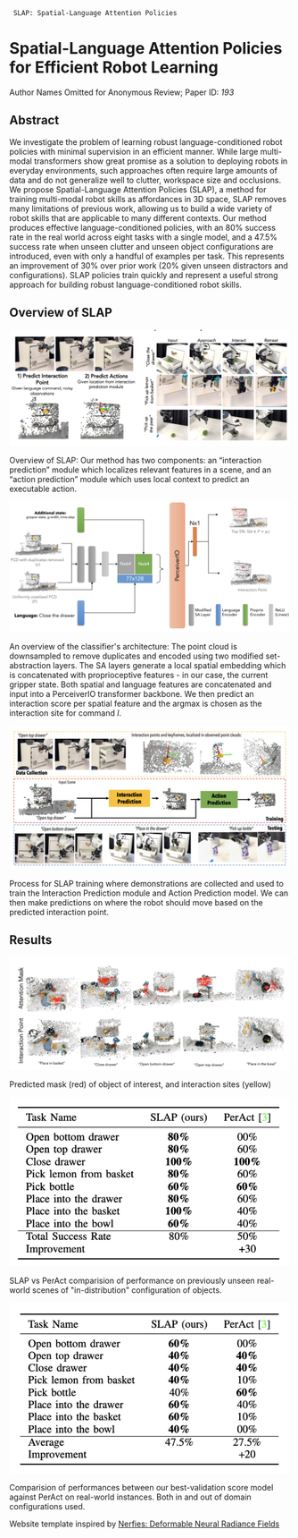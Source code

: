      SLAP: Spatial-Language Attention Policies      

Spatial-Language Attention Policies for Efficient Robot Learning
================================================================

Author Names Omitted for Anonymous Review; Paper ID: _193_


Abstract
--------

We investigate the problem of learning robust language-conditioned robot policies with minimal supervision in an efficient manner. While large multi-modal transformers show great promise as a solution to deploying robots in everyday environments, such approaches often require large amounts of data and do not generalize well to clutter, workspace size and occlusions. We propose Spatial-Language Attention Policies (SLAP), a method for training multi-modal robot skills as affordances in 3D space, SLAP removes many limitations of previous work, allowing us to build a wide variety of robot skills that are applicable to many different contexts. Our method produces effective language-conditioned policies, with an 80% success rate in the real world across eight tasks with a single model, and a 47.5% success rate when unseen clutter and unseen object configurations are introduced, even with only a handful of examples per task. This represents an improvement of 30% over prior work (20% given unseen distractors and configurations). SLAP policies train quickly and represent a useful strong approach for building robust language-conditioned robot skills.

Overview of SLAP
----------------

![SLAP base model](./media/overview.png)

Overview of SLAP: Our method has two components: an “interaction prediction” module which localizes relevant features in a scene, and an “action prediction” module which uses local context to predict an executable action.

![SLAP base model](./media/architecture.png)

An overview of the classifier's architecture: The point cloud is downsampled to remove duplicates and encoded using two modified set-abstraction layers. The SA layers generate a local spatial embedding which is concatenated with proprioceptive features - in our case, the current gripper state. Both spatial and language features are concatenated and input into a PerceiverIO transformer backbone. We then predict an interaction score per spatial feature and the argmax is chosen as the interaction site for command _l_.

![SLAP base model](./media/process.png)

Process for SLAP training where demonstrations are collected and used to train the Interaction Prediction module and Action Prediction model. We can then make predictions on where the robot should move based on the predicted interaction point.

Results
-------

![results-1](./media/result-1.png)

Predicted mask (red) of object of interest, and interaction sites (yellow)

![table 1](./media/table-1.png)

SLAP vs PerAct comparision of performance on previously unseen real-world scenes of "in-distribution" configuration of objects.

![table 2](./media/table-2.png)

Comparision of performances between our best-validation score model against PerAct on real-world instances. Both in and out of domain configurations used.

Website template inspired by [Nerfies: Deformable Neural Radiance Fields](https://github.com/nerfies/nerfies.github.io)
